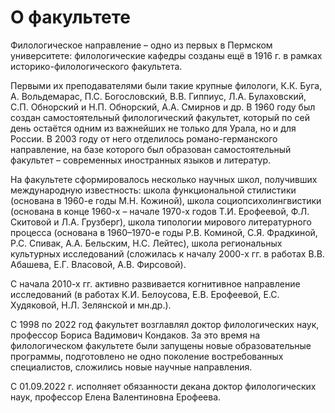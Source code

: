 О факультете
============





 Филологическое направление – одно из первых в Пермском университете: филологические кафедры созданы ещё в 1916 г. в рамках историко-филологического факультета.
   

  

 Первыми их преподавателями были такие крупные филологи, К.К. Буга, А. Вольдемарас, П.С. Богословский, В.В. Гиппиус, Л.А. Булаховский, С.П. Обнорский и Н.П. Обнорский, А.А. Смирнов и др. В 1960 году был создан самостоятельный филологический факультет, который по сей день остаётся одним из важнейших не только для Урала, но и для России. В 2003 году от него отделилось романо-германского направление, на базе которого был образован самостоятельный факультет – современных иностранных языков и литератур.
   

  

 На факультете сформировалось несколько научных школ, получивших международную известность: школа функциональной стилистики (основана в 1960-е годы М.Н. Кожиной), школа социопсихолингвистики (основана в конце 1960-х – начале 1970-х годов Т.И. Ерофеевой, Ф.Л. Скитовой и Л.А. Грузберг), школа типологии мирового литературного процесса (основана в 1960–1970-е годы Р.В. Коминой, С.Я. Фрадкиной, Р.С. Спивак, А.А. Бельским, Н.С. Лейтес), школа региональных культурных исследований (сложилась к началу 2000-х гг. в работах В.В. Абашева, Е.Г. Власовой, А.В. Фирсовой).
   

  

 С начала 2010-х гг. активно развивается когнитивное направление исследований (в работах К.И. Белоусова, Е.В. Ерофеевой, Е.С. Худяковой, Н.Л. Зелянской и мн.др.).
   

  

 С 1998 по 2022 год факультет возглавлял доктор филологических наук, профессор Бориса Вадимович Кондаков. За это время на филологическом факультете были запущены новые образовательные программы, подготовлено не одно поколение востребованных специалистов, сложились новые научные направления.
   

  

 С 01.09.2022 г. исполняет обязанности декана доктор филологических наук, профессор Елена Валентиновна Ерофеева.
 



